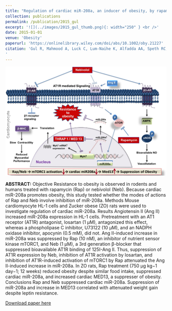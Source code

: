 ```yaml
---
title: "Regulation of cardiac miR-208a, an inducer of obesity, by rapamycin and nebivolol"
collection: publications
permalink: /publication/2015_gul
excerpt: '![](../images/2015_gul_thumb.png){: width="250" } <br />'
date: 2015-01-01
venue: 'Obesity'
paperurl: 'https://onlinelibrary.wiley.com/doi/abs/10.1002/oby.21227'
citation: 'Gul R, Mahmood A, Luck C, Lum-Naihe K, Alfadda AA, Speth RC, Pulakat L (2015) Regulation of cardiac miR-208a, an inducer of obesity, by rapamycin and nebivolol. Obesity 23:2251–2259.
'
---
```


![](../images/2015_gul_thumb.png) <br />

<b>ABSTRACT:</b>
Objective Resistance to obesity is observed in rodents and humans treated with rapamycin (Rap) or nebivolol (Neb). Because cardiac miR-208a promotes obesity, this study tested whether the modes of actions of Rap and Neb involve inhibition of miR-208a. Methods Mouse cardiomyocyte HL-1 cells and Zucker obese (ZO) rats were used to investigate regulation of cardiac miR-208a. Results Angiotensin II (Ang II) increased miR-208a expression in HL-1 cells. Pretreatment with an AT1 receptor (AT1R) antagonist, losartan (1 μM), antagonized this effect, whereas a phospholipase C inhibitor, U73122 (10 μM), and an NADPH oxidase inhibitor, apocynin (0.5 mM), did not. Ang II-induced increase in miR-208a was suppressed by Rap (10 nM), an inhibitor of nutrient sensor kinase mTORC1, and Neb (1 μM), a 3rd generation β-blocker that suppressed bioavailable AT1R binding of 125I-Ang II. Thus, suppression of AT1R expression by Neb, inhibition of AT1R activation by losartan, and inhibition of AT1R-induced activation of mTORC1 by Rap attenuated the Ang II-induced increase in miR-208a. In ZO rats, Rap treatment (750 μg kg−1 day−1; 12 weeks) reduced obesity despite similar food intake, suppressed cardiac miR-208a, and increased cardiac MED13, a suppresser of obesity. Conclusions Rap and Neb suppressed cardiac miR-208a. Suppression of miR-208a and increase in MED13 correlated with attenuated weight gain despite leptin resistance.

[Download paper here](https://onlinelibrary.wiley.com/doi/abs/10.1002/oby.21227)
